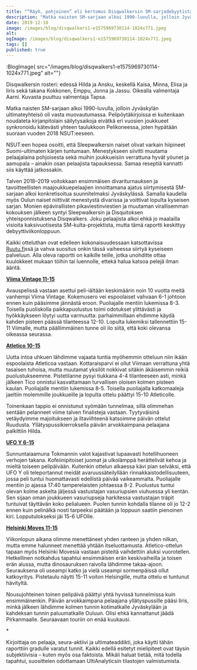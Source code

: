 ```yaml
---
title: "“Räyh, pohjoinen” eli kertomus Disqwalkersin SM-sarjadebyytistä"
description: "Matka naisten SM-sarjaan alkoi 1990-luvulla, jolloin Jyväskylän ultimateyhteisö oli vasta muovautumassa. Pelipöytäkirjoissa ei kuitenkaan noudateta kirjanpitolain säilytysaikoja eivätkä eri vuosien joukkueet synkronoidu kätevästi yhteen taulukkoon Pelikoneessa, joten hypätään suoraan vuoden 2018 NSUT:eeseen. NSUT:een hopea osoitti, että Sleepwalkersin naiset olivat varkain hiipineet Suomi-ultimaten kärjen tuntumaan. Menestykseen siivitti muutama pelaajalaina pohjoisesta sekä muihin joukkueisiin verrattuna hyvät yöunet"
date: 2019-12-10
image: /images/blog/disqwalkers1-e1575969730114-1024x771.jpeg
alt:
ogImage: /images/blog/disqwalkers1-e1575969730114-1024x771.jpeg
tags: []
published: true
---
```

:BlogImage{ src="/images/blog/disqwalkers1-e1575969730114-1024x771.jpeg" alt=""}

Disqwalkersin rosteri: edessä Hilda ja Ansku, keskellä Kaisa, Minna, Elisa ja Iiris sekä takana Kokkonen, Emppu, Jonna ja Jassu. Oikealla valmentaja Aarni. Kuvasta puuttuu valmentaja Tapsa.

Matka naisten SM-sarjaan alkoi 1990-luvulla, jolloin Jyväskylän ultimateyhteisö oli vasta muovautumassa. Pelipöytäkirjoissa ei kuitenkaan noudateta kirjanpitolain säilytysaikoja eivätkä eri vuosien joukkueet synkronoidu kätevästi yhteen taulukkoon Pelikoneessa, joten hypätään suoraan vuoden 2018 NSUT:eeseen.

NSUT:een hopea osoitti, että Sleepwalkersin naiset olivat varkain hiipineet Suomi-ultimaten kärjen tuntumaan. Menestykseen siivitti muutama pelaajalaina pohjoisesta sekä muihin joukkueisiin verrattuna hyvät yöunet ja aamupala – ainakin osan pelaajista tapauksessa. Samaa reseptiä kannatti siis käyttää jatkossakin.

Talven 2018–2019 voitokkaan ensimmäisen divariturnauksen ja tavoitteellisten maajoukkuepelaajien innoittamana ajatus siirtymisestä SM-sarjaan alkoi konkretisoitua suunnitelmaksi Jyväskylässä. Samalla kaudella myös Oulun naiset niittivät menestystä divarissa ja voittivat lopulta kyseisen sarjan. Monien epävirallisten pikaviestinviestien ja muutaman virallisemman kokouksen jälkeen syntyi Sleepwalkersin ja Disquitoksen yhteisponnistuksena Disqwalkers. Joku pelaajista alkoi ehkä jo maalailla visioita kaksivuotisesta SM-kulta-projektista, mutta tämä raportti keskittyy debyyttiviikonloppuun.

Kaikki otteluthan ovat edelleen kokonaisuudessaan katsottavissa [Ruutu.fi](https://www.ruutu.fi/ohjelmat/ultimate)ssä ja vahva suositus onkin tässä vaiheessa siirtyä kyseiseen palveluun. Alla oleva raportti on kaikille teille, jotka unohditte ottaa kuulokkeet mukaan töihin tai luennolle, ettekä halua katsoa pelejä ilman ääntä.

**[Viima Vintage 11-15](https://ultimate.fi/pelikone/?view=gameplay&game=8941)**

Avauspelissä vastaan asettui peli-iältään keskimäärin noin 10 vuotta meitä vanhempi Viima Vintage. Kokemusero vei espoolaiset vahvaan 6-1 johtoon ennen kuin pääsimme jännästä eroon. Puoliajalle mentiin lukemissa 8-3. Toisella puoliskolla paikkapuolustus toimi odotukset ylittävästi ja hyökkäykseen löytyi uutta varmuutta: parhaimmillaan ehdimme käydä kahden pisteen päässä tilanteessa 12-10. Lopulta lukemiksi tallennettiin 15-11 Viimalle, mutta päällimmäinen tunne oli ilo siitä, että koki olevansa oikeassa seurassa.

**[Atletico 10-15](https://ultimate.fi/pelikone/?view=gameplay&game=8936)**

Uutta intoa uhkuen lähdimme vajaata tuntia myöhemmin otteluun niin ikään espoolaista Atleticoa vastaan. Kottaraisparvi ei ollut Viimaan verrattuna yhtä tasaisen tuhoisa, mutta muutamat yksilöt nokkivat sitäkin äkäisemmin reikiä puolustukseemme. Pistetilanne pysyi tiukkana 4-4 tilanteeseen asti, minkä jälkeen Tico onnistui kasvattamaan turvallisen oloisen kolmen pisteen kaulan. Puoliajalle mentiin lukemissa 8-5. Toisella puoliajalla katkomaaleja jaeltiin molemmille joukkueille ja lopulta ottelu päättyi 15-10 Atleticolle.

Toinenkaan tappio ei onnistunut syömään tunnelmaa, sillä olimmehan sentään pelanneet viime talven finalisteja vastaan. Tyytyväisinä vetäydyimme majoitukseen ja iltaviihteenä katsoimme päivän ottelut Ruudusta. Yllätyspussikierroksella päivän arvokkaimpana pelaajana palkittiin Hilda.

**[UFO Y 6-15](https://ultimate.fi/pelikone/?view=gameplay&game=8949)**

Sunnuntaiaamuna Tokmannin valot kajastivat lupaavasti hotellihuoneen verhojen takana. Kofeiinipitoiset juomat ja ulkolämppä herättelivät kehoa ja mieltä toiseen pelipäivään. Kuitenkin ottelun alkaessa kävi pian selväksi, että UFO Y oli teleportannut meidät avaruussäteilyllään rinnakkaistodellisuuteen, jossa peli tuntui huomattavasti edellistä päivää vaikeammalta. Puoliajalle mentiin jo ajassa 17:40 tamperelaisten johtaessa 8-2. Puolustus tuntui olevan kolme askelta jäljessä vastustajan vasuriupsien viuhuessa yli kentän. Sen sijaan oman joukkueen vasuriupseja harkitessa vastustajan träpit tuntuivat täyttävän koko pelialueen. Puolen tunnin kohdalla tilanne oli jo 12-2 ennen kuin pelinälkä nosti tarpeeksi päätään ja loppuun saatiin pienoinen kiri. Lopputulokseksi jäi 15-6 UFOlle.

**[Helsinki Moves 11-15](https://ultimate.fi/pelikone/?view=gameplay&game=8948)**

Viikonlopun aikana olimme menettäneet yhden ranteen ja yhden nilkan, mutta emme halunneet menettää yhtään itseluottamusta. Atletico-ottelun tapaan myös Helsinki Movesia vastaan pisteitä vaihdettiin aluksi vuorotellen. Hetkellinen notkahdus tapahtui ensimmäisen erän keskivaiheilla ja toisen erän alussa, mutta dinosauruksen raivolla lähdimme takaa-ajoon. Seurauksena oli useampi katko ja vielä useampi sormenpäissä ollut katkoyritys. Pistetaulu näytti 15-11 voiton Helsingille, mutta ottelu ei tuntunut hävityltä.

Nousujohteinen toinen pelipäivä päättyi yhtä hyvissä tunnelmissa kuin ensimmäinenkin. Päivän arvokkaimpana pelaajana yllätyspussille pääsi Iiris, minkä jälkeen lähdimme kolmen tunnin kotimatkalle Jyväskylään ja kahdeksan tunnin paluumatkalle Ouluun. Olisi ehkä kannattanut jäädä Pirkanmaalle. Seuraavaan touriin on enää kuukausi.

\*

Kirjoittaja on pelaaja, seura-aktiivi ja ultimateaddikti, joka käytti tähän raporttiin gradulle varatut tunnit. Kaikki edellä esitetyt mielipiteet ovat täysin subjektiivisia – kuten myös osa faktoista. Mikäli haluat tietää, mitä todella tapahtui, suosittelen odottamaan UltiAnalyticsin tilastojen valmistumista.
